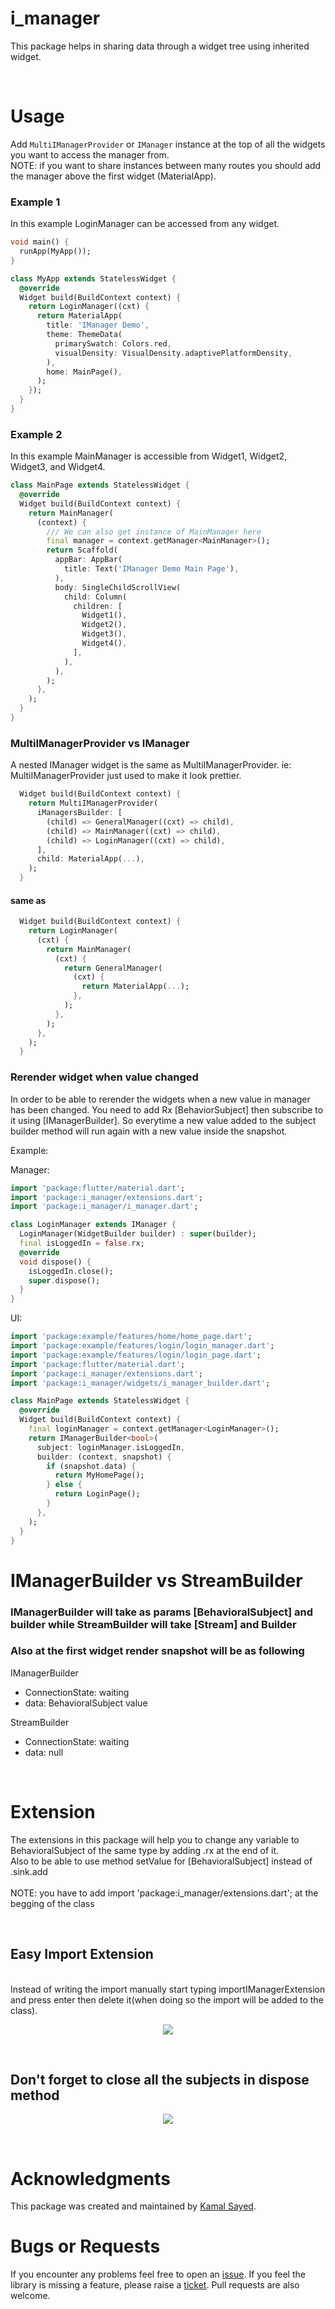 # i_manager

This package helps in sharing data through a widget tree using inherited widget.

<br>


# Usage

Add `MultiIManagerProvider` or `IManager` instance at the top of all the widgets you want to access the manager from.
<br>NOTE: if you want to share instances between many routes you should add the manager above the first widget (MaterialApp).

### Example 1

In this example LoginManager can be accessed from any widget.
```dart
void main() {
  runApp(MyApp());
}

class MyApp extends StatelessWidget {
  @override
  Widget build(BuildContext context) {
    return LoginManager((cxt) {
      return MaterialApp(
        title: 'IManager Demo',
        theme: ThemeData(
          primarySwatch: Colors.red,
          visualDensity: VisualDensity.adaptivePlatformDensity,
        ),
        home: MainPage(),
      );
    });
  }
}
```

### Example 2
In this example MainManager is accessible from Widget1, Widget2, Widget3, and Widget4.
```dart
class MainPage extends StatelessWidget {
  @override
  Widget build(BuildContext context) {
    return MainManager(
      (context) {
        /// We can also get instance of MainManager here
        final manager = context.getManager<MainManager>();
        return Scaffold(
          appBar: AppBar(
            title: Text('IManager Demo Main Page'),
          ),
          body: SingleChildScrollView(
            child: Column(
              children: [
                Widget1(),
                Widget2(),
                Widget3(),
                Widget4(),
              ],
            ),
          ),
        );
      },
    );
  }
}
```

### MultiIManagerProvider vs IManager

A nested IManager widget is the same as MultiIManagerProvider.
ie: MultiIManagerProvider just used to make it look prettier.

```dart
  Widget build(BuildContext context) {
    return MultiIManagerProvider(
      iManagersBuilder: [
        (child) => GeneralManager((cxt) => child),
        (child) => MainManager((cxt) => child),
        (child) => LoginManager((cxt) => child),
      ],
      child: MaterialApp(...),
    );
  }
```

<h4>same as</h4>

```dart
  Widget build(BuildContext context) {
    return LoginManager(
      (cxt) {
        return MainManager(
          (cxt) {
            return GeneralManager(
              (cxt) {
                return MaterialApp(...);
              },
            );
          },
        );
      },
    );
  }
```

### Rerender widget when value changed
In order to be able to rerender the widgets when a new value in manager has been changed. You need to add Rx [BehaviorSubject] then subscribe to it using [IManagerBuilder]. So everytime a new value added to the subject builder method will run again with a new value inside the snapshot.

Example:

Manager:

```dart
import 'package:flutter/material.dart';
import 'package:i_manager/extensions.dart';
import 'package:i_manager/i_manager.dart';

class LoginManager extends IManager {
  LoginManager(WidgetBuilder builder) : super(builder);
  final isLoggedIn = false.rx;
  @override
  void dispose() {
    isLoggedIn.close();
    super.dispose();
  }
}
```

UI:

```dart
import 'package:example/features/home/home_page.dart';
import 'package:example/features/login/login_manager.dart';
import 'package:example/features/login/login_page.dart';
import 'package:flutter/material.dart';
import 'package:i_manager/extensions.dart';
import 'package:i_manager/widgets/i_manager_builder.dart';

class MainPage extends StatelessWidget {
  @override
  Widget build(BuildContext context) {
    final loginManager = context.getManager<LoginManager>();
    return IManagerBuilder<bool>(
      subject: loginManager.isLoggedIn,
      builder: (context, snapshot) {
        if (snapshot.data) {
          return MyHomePage();
        } else {
          return LoginPage();
        }
      },
    );
  }
}

```

# IManagerBuilder vs StreamBuilder
<h3>
IManagerBuilder will take as params [BehavioralSubject] and builder while StreamBuilder will take [Stream] and Builder
</h3>
<h3>Also at the first widget render snapshot will be as following</h3>
IManagerBuilder
<ul>
<li>
ConnectionState: waiting
</li>
<li>
data: BehavioralSubject value
</li>
</ul>
StreamBuilder
<ul>
<li>
ConnectionState: waiting
</li>
<li>
data: null
</li>
</ul>
<br>

# Extension
The extensions in this package will help you to change any variable to BehavioralSubject of the same type by adding .rx at the end of it.
<br>
Also to be able to use method setValue for [BehavioralSubject] instead of .sink.add
<br>
<br>
NOTE: you have to add import 'package:i_manager/extensions.dart';  at the begging of the class

<br>

## Easy Import Extension
<br>
Instead of writing the import manually start typing importIManagerExtension and press enter then delete it(when doing so the import will be added to the class).
<p align='center'>
 <img src="./i-manager-easy-import-extension.gif"/>
</p>
<br>

## Don't forget to close all the subjects in dispose method

<p align='center'>
 <img src="./i-manager-dispose-subjects.gif"/>
</p>
<br>

# Acknowledgments

This package was created and maintained by [Kamal Sayed](https://github.com/kamalsayed98).

# Bugs or Requests

If you encounter any problems feel free to open an [issue](https://github.com/kamalsayed98/i_manager/issues/new?template=bug_report.md). If you feel the library is missing a feature, please raise a [ticket](https://github.com/kamalsayed98/i_manager/issues/new?template=feature_request.md). Pull requests are also welcome.